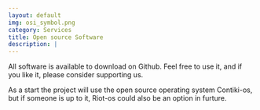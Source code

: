 ```yaml
---
layout: default
img: osi_symbol.png
category: Services
title: Open source Software
description: |
---
```

All software is available to download on Github. Feel free to use it, and if
you like it, please consider supporting us.

As a start the project will use the open source operating system Contiki-os, but
if someone is up to it, Riot-os could also be an option in furture.
